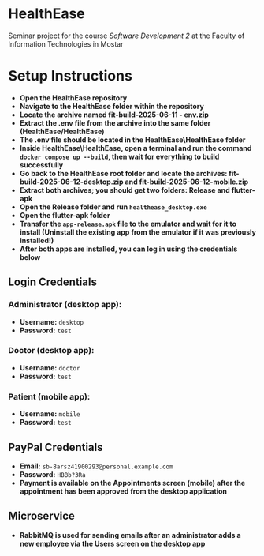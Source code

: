 # HealthEase
Seminar project for the course *Software Development 2* at the Faculty of Information Technologies in Mostar

# Setup Instructions
- **Open the HealthEase repository**
- **Navigate to the HealthEase folder within the repository**
- **Locate the archive named fit-build-2025-06-11 - env.zip**
- **Extract the .env file from the archive into the same folder (HealthEase/HealthEase)**
- **The .env file should be located in the HealthEase\HealthEase folder**
- **Inside HealthEase\HealthEase, open a terminal and run the command `docker compose up --build`, then wait for everything to build successfully**
- **Go back to the HealthEase root folder and locate the archives: fit-build-2025-06-12-desktop.zip and fit-build-2025-06-12-mobile.zip**
- **Extract both archives; you should get two folders: Release and flutter-apk**
- **Open the Release folder and run `healthease_desktop.exe`**
- **Open the flutter-apk folder**
- **Transfer the `app-release.apk` file to the emulator and wait for it to install (Uninstall the existing app from the emulator if it was previously installed!)**
- **After both apps are installed, you can log in using the credentials below**

## Login Credentials

### Administrator (desktop app):
- **Username:** `desktop`
- **Password:** `test`

### Doctor (desktop app):
- **Username:** `doctor`
- **Password:** `test`

### Patient (mobile app):
- **Username:** `mobile`
- **Password:** `test`

## PayPal Credentials
- **Email:** `sb-8arsz41900293@personal.example.com`
- **Password:** `HBBb?3Ra`
- **Payment is available on the Appointments screen (mobile) after the appointment has been approved from the desktop application**

## Microservice
- **RabbitMQ is used for sending emails after an administrator adds a new employee via the Users screen on the desktop app**
